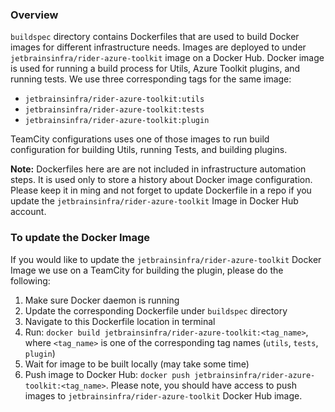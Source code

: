 ### Overview

`buildspec` directory contains Dockerfiles that are used to build Docker images for different infrastructure needs. 
Images are deployed to under `jetbrainsinfra/rider-azure-toolkit` image on a Docker Hub. Docker image is used for running
a build process for Utils, Azure Toolkit plugins, and running tests. We use three corresponding tags for the same image:

- `jetbrainsinfra/rider-azure-toolkit:utils`
- `jetbrainsinfra/rider-azure-toolkit:tests`
- `jetbrainsinfra/rider-azure-toolkit:plugin`

TeamCity configurations uses one of those images to run build configuration for building Utils, running Tests, and building plugins.

**Note:** Dockerfiles here are are not included in infrastructure automation steps. It is used only to store a history about Docker image
configuration. Please keep it in ming and not forget to update Dockerfile in a repo if you update the `jetbrainsinfra/rider-azure-toolkit` 
Image in Docker Hub account.

### To update the Docker Image

If you would like to update the `jetbrainsinfra/rider-azure-toolkit` Docker Image we use on a TeamCity for building the plugin, 
please do the following:
1. Make sure Docker daemon is running
2. Update the corresponding Dockerfile under `buildspec` directory
3. Navigate to this Dockerfile location in terminal 
4. Run: `docker build jetbrainsinfra/rider-azure-toolkit:<tag_name>`, where `<tag_name>` is one of the corresponding tag names (`utils`, `tests`, `plugin`)
5. Wait for image to be built locally (may take some time)
6. Push image to Docker Hub: `docker push jetbrainsinfra/rider-azure-toolkit:<tag_name>`. Please note, you should have access to push images to 
   `jetbrainsinfra/rider-azure-toolkit` Docker Hub image. 